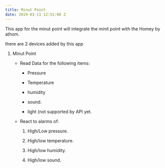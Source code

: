 ```yaml
---
title: Minut Point
date: 2019-03-11 12:51:00 Z
---
```


This app for the minut point will integrate the minit point with the Homey by athom.

there are 2 devices added by this app

1. Minut Point

   * Read Data for the following items:

     * Pressure

     * Temperature

     * humidity

     * sound.

     * light (not supported by API yet.

   * React to alarms of:

     1.   High/Low pressure.

     2.   High/low temperature.

     3.   High/low humidity.

     4.   High/low sound.